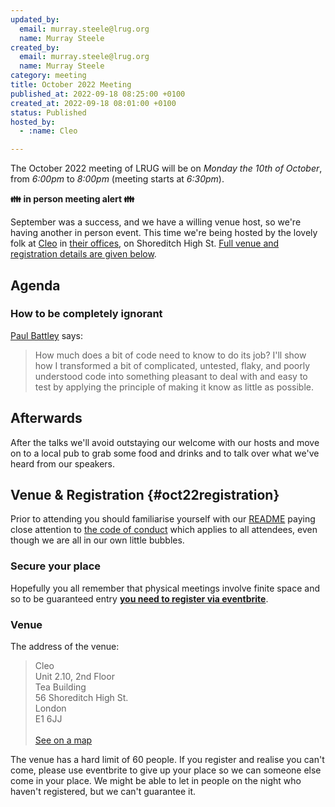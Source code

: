 ```yaml
---
updated_by:
  email: murray.steele@lrug.org
  name: Murray Steele
created_by:
  email: murray.steele@lrug.org
  name: Murray Steele
category: meeting
title: October 2022 Meeting
published_at: 2022-09-18 08:25:00 +0100
created_at: 2022-09-18 08:01:00 +0100
status: Published
hosted_by:
  - :name: Cleo

---
```


The October 2022 meeting of LRUG will be on *Monday the 10th of October*,
from _6:00pm_ to _8:00pm_ (meeting starts at _6:30pm_).

**👪 in person meeting alert 👪**

September was a success, and we have a willing venue host, so we're
having another in person event. This time we're being hosted by the
lovely folk at [Cleo](https://meetcleo.com) in [their
offices][cleo-venue], on Shoreditch High St. [Full venue and registration
details are given below](#oct22registration).


## Agenda

### How to be completely ignorant

[Paul Battley](https://po-ru.com) says:

> How much does a bit of code need to know to do its job? I'll show how I
> transformed a bit of complicated, untested, flaky, and poorly understood code
> into something pleasant to deal with and easy to test by applying the
> principle of making it know as little as possible.

## Afterwards

After the talks we'll avoid outstaying our welcome with our hosts and move on to a local pub to grab some food and drinks and to talk over what we've heard from our speakers.

## Venue & Registration {#oct22registration}

Prior to attending you should familiarise yourself with our
[README](http://readme.lrug.org/) paying close attention to [the code of
conduct](http://readme.lrug.org/#code-of-conduct) which applies to all
attendees, even though we are all in our own little bubbles.

### Secure your place

Hopefully you all remember that physical meetings involve finite space and so to be guaranteed entry **[you need to register via eventbrite][october2022-eventbrite]**.

### Venue

The address of the venue:

> Cleo<br/>Unit 2.10, 2nd Floor<br/>Tea Building<br/>56 Shoreditch High St.<br/>London<br/>E1 6JJ<br/><br/>[See on a map][cleo-venue]

The venue has a hard limit of 60 people. If you register and realise you
can't come, please use eventbrite to give up your place so we can someone
else come in your place. We might be able to let in people on the night
who haven't registered, but we can't guarantee it.

[cleo-venue]: https://goo.gl/maps/eUvK3PDLFpKhzf98A
[october2022-eventbrite]: https://www.eventbrite.com/e/london-ruby-user-group-october-2022-meeting-tickets-421941998877
